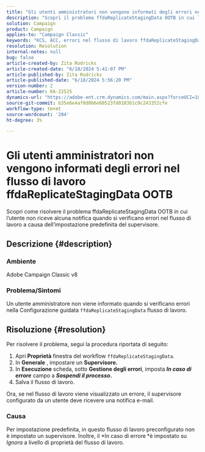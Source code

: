```yaml
---
title: "Gli utenti amministratori non vengono informati degli errori nel flusso di lavoro ffdaReplicateStagingData OOTB"
description: "Scopri il problema ffdaReplicateStagingData OOTB in cui l’utente non riceve alcuna notifica quando si verificano errori nel flusso di lavoro a causa dell’impostazione predefinita del supervisore."
solution: Campaign
product: Campaign
applies-to: "Campaign Classic"
keywords: "KCS, ACC, errori nel flusso di lavoro ffdaReplicateStagingData OOTB, proprietà del flusso di lavoro"
resolution: Resolution
internal-notes: null
bug: false
article-created-by: Zita Rodricks
article-created-date: "6/18/2024 5:41:07 PM"
article-published-by: Zita Rodricks
article-published-date: "6/18/2024 5:56:20 PM"
version-number: 2
article-number: KA-22525
dynamics-url: "https://adobe-ent.crm.dynamics.com/main.aspx?forceUCI=1&pagetype=entityrecord&etn=knowledgearticle&id=87e5d4ef-992d-ef11-840a-002248084fbb"
source-git-commit: b35e6e4af0d0b6e60523fd0183b1c9c243352cfe
workflow-type: tm+mt
source-wordcount: '204'
ht-degree: 3%

---
```


# Gli utenti amministratori non vengono informati degli errori nel flusso di lavoro ffdaReplicateStagingData OOTB


Scopri come risolvere il problema ffdaReplicateStagingData OOTB in cui l’utente non riceve alcuna notifica quando si verificano errori nel flusso di lavoro a causa dell’impostazione predefinita del supervisore.

## Descrizione {#description}


### Ambiente

Adobe Campaign Classic v8

### Problema/Sintomi

Un utente amministratore non viene informato quando si verificano errori nella Configurazione guidata `ffdaReplicateStagingData` flusso di lavoro.


## Risoluzione {#resolution}


Per risolvere il problema, segui la procedura riportata di seguito:

1. Apri <b>Proprietà</b> finestra del workflow `ffdaReplicateStagingData`.
2. In <b>Generale</b> , impostare un <b>Supervisore.</b>
3. In <b>Esecuzione</b> scheda, sotto <b>Gestione degli errori</b>, imposta <b>*In caso di errore</b>* campo a <b>*Sospendi il processo*.</b>
4. Salva il flusso di lavoro.


Ora, se nel flusso di lavoro viene visualizzato un errore, il supervisore configurato da un utente deve ricevere una notifica e-mail.

### Causa

Per impostazione predefinita, in questo flusso di lavoro preconfigurato non è impostato un supervisore. Inoltre, il *In caso di errore<b> </b>*è impostato su *Ignora* a livello di proprietà del flusso di lavoro.

